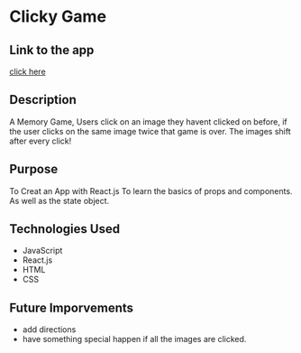 # Clicky Game

## Link to the app

[click here]()

## Description

A Memory Game, Users click on an image they havent clicked on before, if the user clicks on the same image twice that game is over. The images shift after every click!

## Purpose

To Creat an App with React.js To learn the basics of props and components. As well as the state object.

## Technologies Used

- JavaScript
- React.js
- HTML
- CSS

## Future Imporvements

- add directions
- have something special happen if all the images are clicked.
